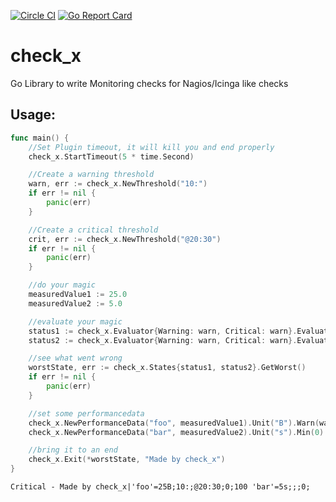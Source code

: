 [![Circle CI](https://circleci.com/gh/Griesbacher/check_x/tree/master.svg?style=svg)](https://circleci.com/gh/Griesbacher/check_x/tree/master)
[![Go Report Card](https://goreportcard.com/badge/github.com/Griesbacher/check_x)](https://goreportcard.com/report/github.com/Griesbacher/check_x)

# check_x
Go Library to write Monitoring checks for Nagios/Icinga like checks

## Usage:
```go
func main() {
	//Set Plugin timeout, it will kill you and end properly
	check_x.StartTimeout(5 * time.Second)

	//Create a warning threshold
	warn, err := check_x.NewThreshold("10:")
	if err != nil {
		panic(err)
	}

	//Create a critical threshold
	crit, err := check_x.NewThreshold("@20:30")
	if err != nil {
		panic(err)
	}

	//do your magic
	measuredValue1 := 25.0
	measuredValue2 := 5.0

	//evaluate your magic
	status1 := check_x.Evaluator{Warning: warn, Critical: warn}.Evaluate(measuredValue1)
	status2 := check_x.Evaluator{Warning: warn, Critical: warn}.Evaluate(measuredValue2)

	//see what went wrong
	worstState, err := check_x.States{status1, status2}.GetWorst()
	if err != nil {
		panic(err)
	}

	//set some performancedata
	check_x.NewPerformanceData("foo", measuredValue1).Unit("B").Warn(warn).Crit(crit).Min(0).Max(100)
	check_x.NewPerformanceData("bar", measuredValue2).Unit("s").Min(0)

	//bring it to an end
	check_x.Exit(*worstState, "Made by check_x")
}
```

```
Critical - Made by check_x|'foo'=25B;10:;@20:30;0;100 'bar'=5s;;;0;
```